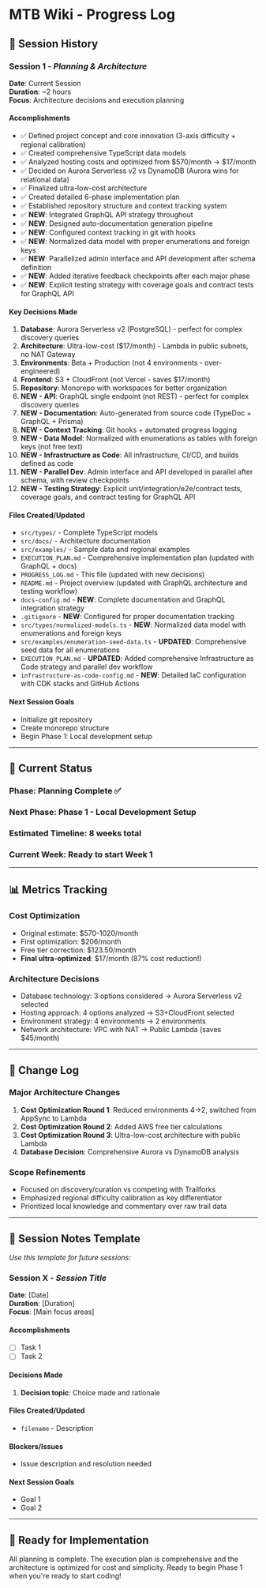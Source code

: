 # MTB Wiki - Progress Log

## 📅 **Session History**

### **Session 1** - *Planning & Architecture*
**Date**: Current Session  
**Duration**: ~2 hours  
**Focus**: Architecture decisions and execution planning

#### **Accomplishments**
- ✅ Defined project concept and core innovation (3-axis difficulty + regional calibration)
- ✅ Created comprehensive TypeScript data models
- ✅ Analyzed hosting costs and optimized from $570/month → $17/month
- ✅ Decided on Aurora Serverless v2 vs DynamoDB (Aurora wins for relational data)
- ✅ Finalized ultra-low-cost architecture
- ✅ Created detailed 6-phase implementation plan
- ✅ Established repository structure and context tracking system
- ✅ **NEW**: Integrated GraphQL API strategy throughout
- ✅ **NEW**: Designed auto-documentation generation pipeline
- ✅ **NEW**: Configured context tracking in git with hooks
- ✅ **NEW**: Normalized data model with proper enumerations and foreign keys
- ✅ **NEW**: Parallelized admin interface and API development after schema definition
- ✅ **NEW**: Added iterative feedback checkpoints after each major phase
- ✅ **NEW**: Explicit testing strategy with coverage goals and contract tests for GraphQL API

#### **Key Decisions Made**
1. **Database**: Aurora Serverless v2 (PostgreSQL) - perfect for complex discovery queries
2. **Architecture**: Ultra-low-cost ($17/month) - Lambda in public subnets, no NAT Gateway
3. **Environments**: Beta + Production (not 4 environments - over-engineered)
4. **Frontend**: S3 + CloudFront (not Vercel - saves $17/month)
5. **Repository**: Monorepo with workspaces for better organization
6. **NEW - API**: GraphQL single endpoint (not REST) - perfect for complex discovery queries
7. **NEW - Documentation**: Auto-generated from source code (TypeDoc + GraphQL + Prisma)
8. **NEW - Context Tracking**: Git hooks + automated progress logging
9. **NEW - Data Model**: Normalized with enumerations as tables with foreign keys (not free text)
10. **NEW - Infrastructure as Code**: All infrastructure, CI/CD, and builds defined as code
11. **NEW - Parallel Dev**: Admin interface and API developed in parallel after schema, with review checkpoints
12. **NEW - Testing Strategy**: Explicit unit/integration/e2e/contract tests, coverage goals, and contract testing for GraphQL API

#### **Files Created/Updated**
- `src/types/` - Complete TypeScript models
- `src/docs/` - Architecture documentation
- `src/examples/` - Sample data and regional examples
- `EXECUTION_PLAN.md` - Comprehensive implementation plan (updated with GraphQL + docs)
- `PROGRESS_LOG.md` - This file (updated with new decisions)
- `README.md` - Project overview (updated with GraphQL architecture and testing workflow)
- `docs-config.md` - **NEW**: Complete documentation and GraphQL integration strategy
- `.gitignore` - **NEW**: Configured for proper documentation tracking
- `src/types/normalized-models.ts` - **NEW**: Normalized data model with enumerations and foreign keys
- `src/examples/enumeration-seed-data.ts` - **UPDATED**: Comprehensive seed data for all enumerations
- `EXECUTION_PLAN.md` - **UPDATED**: Added comprehensive Infrastructure as Code strategy and parallel dev workflow
- `infrastructure-as-code-config.md` - **NEW**: Detailed IaC configuration with CDK stacks and GitHub Actions

#### **Next Session Goals**
- Initialize git repository
- Create monorepo structure
- Begin Phase 1: Local development setup

---

## 🎯 **Current Status**

### **Phase**: Planning Complete ✅
### **Next Phase**: Phase 1 - Local Development Setup
### **Estimated Timeline**: 8 weeks total
### **Current Week**: Ready to start Week 1

---

## 📊 **Metrics Tracking**

### **Cost Optimization**
- Original estimate: $570-1020/month
- First optimization: $206/month
- Free tier correction: $123.50/month
- **Final ultra-optimized**: $17/month (87% cost reduction!)

### **Architecture Decisions**
- Database technology: 3 options considered → Aurora Serverless v2 selected
- Hosting approach: 4 options analyzed → S3+CloudFront selected
- Environment strategy: 4 environments → 2 environments
- Network architecture: VPC with NAT → Public Lambda (saves $45/month)

---

## 🔄 **Change Log**

### **Major Architecture Changes**
1. **Cost Optimization Round 1**: Reduced environments 4→2, switched from AppSync to Lambda
2. **Cost Optimization Round 2**: Added AWS free tier calculations
3. **Cost Optimization Round 3**: Ultra-low-cost architecture with public Lambda
4. **Database Decision**: Comprehensive Aurora vs DynamoDB analysis

### **Scope Refinements**
- Focused on discovery/curation vs competing with Trailforks
- Emphasized regional difficulty calibration as key differentiator
- Prioritized local knowledge and commentary over raw trail data

---

## 📝 **Session Notes Template**

*Use this template for future sessions:*

### **Session X** - *Session Title*
**Date**: [Date]  
**Duration**: [Duration]  
**Focus**: [Main focus areas]

#### **Accomplishments**
- [ ] Task 1
- [ ] Task 2

#### **Decisions Made**
1. **Decision topic**: Choice made and rationale

#### **Files Created/Updated**
- `filename` - Description

#### **Blockers/Issues**
- Issue description and resolution needed

#### **Next Session Goals**
- Goal 1
- Goal 2

---

## 🎯 **Ready for Implementation**
All planning is complete. The execution plan is comprehensive and the architecture is optimized for cost and simplicity. Ready to begin Phase 1 when you're ready to start coding! 